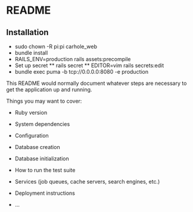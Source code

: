 # README

## Installation

* sudo chown -R pi:pi carhole_web
* bundle install
* RAILS_ENV=production rails assets:precompile
* Set up secret
** rails secret
** EDITOR=vim rails secrets:edit
* bundle exec puma -b tcp://0.0.0.0:8080 -e production

This README would normally document whatever steps are necessary to get the
application up and running.

Things you may want to cover:

* Ruby version

* System dependencies

* Configuration

* Database creation

* Database initialization

* How to run the test suite

* Services (job queues, cache servers, search engines, etc.)

* Deployment instructions

* ...
